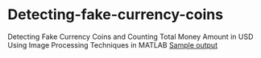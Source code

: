 # Detecting-fake-currency-coins
Detecting Fake Currency Coins and Counting Total Money Amount in USD Using Image Processing Techniques in MATLAB
[Sample output](https://github.com/Seif-Mohammed/Detecting-fake-currency-coins/assets/134406973/aec13ab2-d29b-48b2-8b47-6916007b6d4f)
